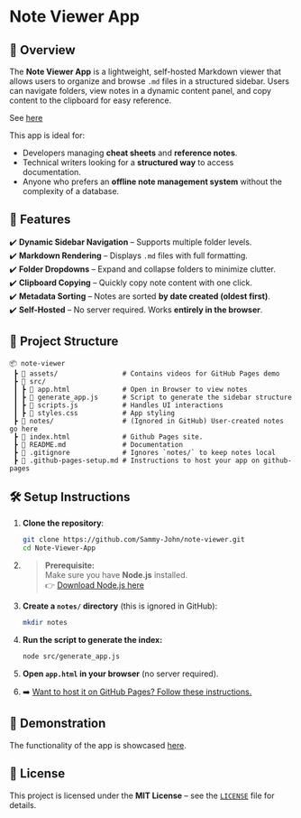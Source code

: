 # Note Viewer App

## 📌 Overview
The **Note Viewer App** is a lightweight, self-hosted Markdown viewer that allows users to organize and browse `.md` files in a structured sidebar. Users can navigate folders, view notes in a dynamic content panel, and copy content to the clipboard for easy reference.

See [here]([https://sammy-john.github.io/note-viewer/])

This app is ideal for:
- Developers managing **cheat sheets** and **reference notes**.
- Technical writers looking for a **structured way** to access documentation.
- Anyone who prefers an **offline note management system** without the complexity of a database.

## 🚀 Features
✔️ **Dynamic Sidebar Navigation** – Supports multiple folder levels.  
✔️ **Markdown Rendering** – Displays `.md` files with full formatting.  
✔️ **Folder Dropdowns** – Expand and collapse folders to minimize clutter.  
✔️ **Clipboard Copying** – Quickly copy note content with one click.  
✔️ **Metadata Sorting** – Notes are sorted **by date created (oldest first)**.  
✔️ **Self-Hosted** – No server required. Works **entirely in the browser**.  

## 📂 Project Structure
```
📦 note-viewer
 ┣ 📂 assets/                # Contains videos for GitHub Pages demo
 ┣ 📂 src/
 ┃ ┣ 📜 app.html             # Open in Browser to view notes
 ┃ ┣ 📜 generate_app.js      # Script to generate the sidebar structure
 ┃ ┣ 📜 scripts.js           # Handles UI interactions
 ┃ ┣ 📜 styles.css           # App styling
 ┣ 📂 notes/                 # (Ignored in GitHub) User-created notes go here
 ┣ 📜 index.html             # Github Pages site. 
 ┣ 📜 README.md              # Documentation
 ┣ 📜 .gitignore             # Ignores `notes/` to keep notes local
 ┣ 📜 .github-pages-setup.md # Instructions to host your app on github-pages 
```

## 🛠️ Setup Instructions
1. **Clone the repository**:
   ```sh
   git clone https://github.com/Sammy-John/note-viewer.git
   cd Note-Viewer-App
   ```

2. > **Prerequisite:**  
   > Make sure you have **Node.js** installed.  
   > 👉 [Download Node.js here](https://nodejs.org/)


2. **Create a `notes/` directory** (this is ignored in GitHub):
   ```sh
   mkdir notes
   ```
3. **Run the script to generate the index:**
   ```sh
   node src/generate_app.js
   ```
4. **Open `app.html` in your browser** (no server required).
5. ➡️ [Want to host it on GitHub Pages? Follow these instructions.](github-pages-setup.md)

## 🎥 Demonstration
The functionality of the app is showcased [here]([https://sammy-john.github.io/note-viewer/]).

## 📝 License
This project is licensed under the **MIT License** – see the [`LICENSE`](LICENSE) file for details.
